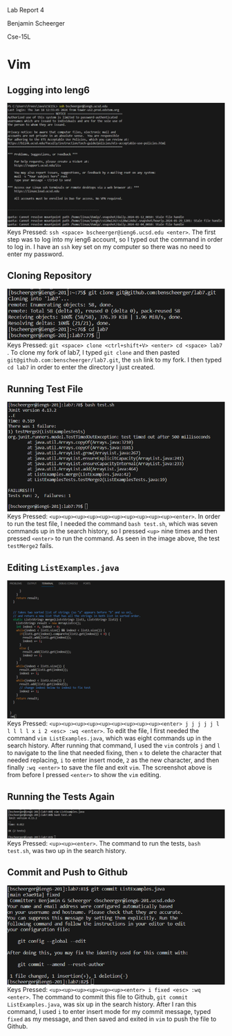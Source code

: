 Lab Report 4

Benjamin Scheerger

Cse-15L

# Vim
## Logging into Ieng6
![Image](LoginScrn.png)
Keys Pressed: `ssh <space> bscheerger@ieng6.ucsd.edu <enter>`. The first step was to log into my ieng6 account, so I typed out the command in order to log in. I have an `ssh` key set on my computer so there was no need to enter my password. 

## Cloning Repository
![Image](gitclone.PNG)  
Keys Pressed: `git <space> clone <ctrl+shift+V> <enter> cd <space> lab7 `. To clone my fork of lab7, I typed `git clone` and then pasted `git@github.com:benscheerger/lab7.git`, the `ssh` link to my fork. I then typed `cd lab7` in order to enter the directory I just created.

## Running Test File
![image](test.PNG)
Keys Pressed: `<up><up><up><up><up><up><up><up><up><up><enter>`. In order to run the test file, I needed the command `bash test.sh`, which was seven commands up in the search history, so I pressed `<up>` nine times and then pressed `<enter>` to run the command. As seen in the image above, the test `testMerge2` fails.

## Editing `ListExamples.java`
![image](vim.PNG)
Keys Pressed: `<up><up><up><up><up><up><up><up><up><enter> j j j j j l l l l l x i 2 <esc> :wq <enter>`. To edit the file, I first needed the command `vim ListExamples.java`, which was eight commands up in the search history. After running that command, I used the `vim` controls `j` and `l` to navigate to the line that needed fixing, then `x` to delete the character that needed replacing, `i` to enter insert mode, `2` as the new character, and then finally `:wq <enter>` to save the file and exit `vim`. The screenshot above is from before I pressed `<enter>` to show the `vim` editing.

## Running the Tests Again
![image](tests.PNG)
Keys Pressed: `<up><up><enter>`. The command to run the tests, `bash test.sh`, was two up in the search history.

## Commit and Push to Github
![image](comming.PNG)   
Keys Pressed: `<up><up><up><up><up><up><enter> i fixed <esc> :wq <enter>`. The command to commit this file to Github, `git commit ListExamples.java`, was six up in the search history. After I ran this command, I used `i` to enter insert mode for my commit message, typed `fixed` as my message, and then saved and exited in `vim` to push the file to Github. 
